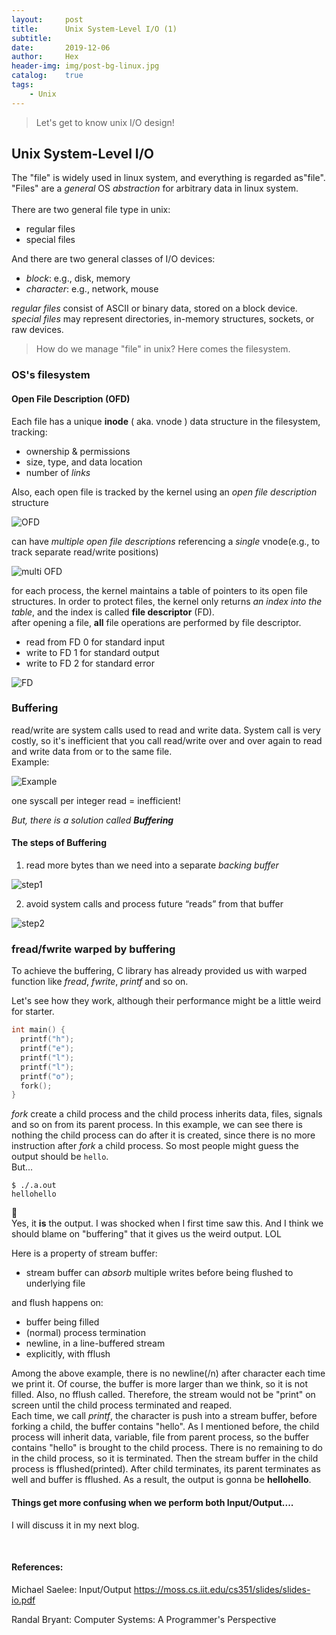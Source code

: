 ```yaml
---
layout:     post
title:      Unix System-Level I/O (1)
subtitle:   
date:       2019-12-06
author:     Hex
header-img: img/post-bg-linux.jpg
catalog:    true
tags:
    - Unix
---
```


> Let's get to know unix I/O design!

## Unix System-Level I/O

The "file" is widely used in linux system, and everything is regarded as"file". "Files" are a *general* OS *abstraction* for arbitrary data in linux system.   
<br> There are two general file type in unix:

- regular files
- special files

And there are two general classes of I/O devices:
- *block*: e.g., disk, memory
- *character*: e.g., network, mouse

*regular files* consist of ASCII or binary
data, stored on a block device.  
*special files* may represent directories, in-memory structures, sockets, or raw devices.


> How do we manage "file" in unix? Here comes the filesystem.

### OS's filesystem

#### Open File Description (OFD)
Each file has a unique **inode** ( aka. vnode ) data
structure in the filesystem, tracking:
- ownership & permissions
- size, type, and data location
- number of *links*

Also, each open file is tracked by the kernel using an *open file description* structure  

![OFD](https://tva1.sinaimg.cn/large/006tNbRwgy1g9nvxc8ztsj30hm06ygm1.jpg)

can have *multiple open file descriptions* referencing a *single* vnode(e.g., to track
separate read/write positions)

![multi OFD](https://tva1.sinaimg.cn/large/006tNbRwgy1g9nz1ddrkpj30ne0g2ta2.jpg)


for each process, the kernel maintains a table of pointers to its open file structures. In order to protect files, the kernel only returns *an index into the table*, and the index is called **file descriptor** (FD).   
after opening a file, **all** file operations are performed by file descriptor.

- read from FD 0 for standard input
- write to FD 1 for standard output
- write to FD 2 for standard error

![FD](https://tva1.sinaimg.cn/large/006tNbRwgy1g9nz711bbfj316i0mqada.jpg)


### Buffering

read/write are system calls used to read and write data. System call is very costly, so it's inefficient that you call read/write over and over again to read and write data from or to the same file.   
Example:

![Example](https://tva1.sinaimg.cn/large/006tNbRwgy1g9okf1q262j30y20omtbk.jpg)

one syscall per integer read = inefficient!

*But, there is a solution called **Buffering***

#### The steps of Buffering

1. read more bytes than we need into a separate *backing buffer*  

![step1](https://tva1.sinaimg.cn/large/006tNbRwgy1g9okjt89gzj30z60cgq3y.jpg)

2. avoid system calls and process future
“reads” from that buffer  

![step2](https://tva1.sinaimg.cn/large/006tNbRwgy1g9okpj8682j30tc0i4jsp.jpg)


### fread/fwrite warped by buffering

To achieve the buffering, C library has already provided us with warped function like *fread*, *fwrite*, *printf* and so on.

Let's see how they work, although their performance might be a little weird for starter.

```C
int main() {
  printf("h");
  printf("e");
  printf("l");
  printf("l");
  printf("o");
  fork();
}
```
*fork* create a child process and the child process inherits data, files, signals and so on from its parent process. In this example, we can see there is nothing the child process can do after it is created, since there is no more instruction after *fork* a child process. So most people might guess the output should be ```hello```.  
But...
```
$ ./.a.out
hellohello
```
🤬  
Yes, it **is** the output. I was shocked when I first time saw this. And I think we should blame on "buffering" that it gives us the weird output. LOL

Here is a property of stream buffer:

- stream buffer can *absorb* multiple writes
before being flushed to underlying file

and flush happens on:
- buffer being filled
- (normal) process termination
- newline, in a line-buffered stream
- explicitly, with fflush

Among the above example, there is no newline(/n) after character each time we print it. Of course, the buffer is more larger than we think, so it is not filled. Also, no fflush called. Therefore, the stream would not be "print" on screen until the child process terminated and reaped.   
Each time, we call *printf*, the character is push into a stream buffer, before forking a child, the buffer contains "hello". As I mentioned before, the child process will inherit data, variable, file from parent process, so the buffer contains "hello" is brought to the child process.
There is no remaining to do in the child process, so it is terminated. Then the stream buffer in the child process is fflushed(printed). After child terminates, its parent terminates as well and buffer is fflushed. As a result, the output is gonna be **hellohello**.

#### Things get more confusing when we perform both Input/Output....

I will discuss it in my next blog.


<br>


#### References:
Michael Saelee: Input/Output  <https://moss.cs.iit.edu/cs351/slides/slides-io.pdf>

Randal Bryant: Computer Systems: A Programmer's Perspective
